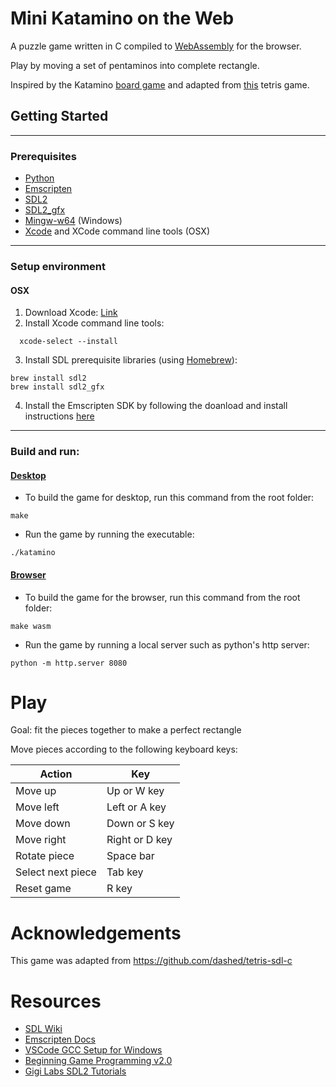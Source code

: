 # Mini Katamino on the Web

A puzzle game written in C compiled to [WebAssembly](https://webassembly.org/) for the browser.

Play by moving a set of pentaminos into complete rectangle.

Inspired by the Katamino [board game](https://en.gigamic.com/game/katamino) and adapted from [this](https://github.com/dashed/tetris-sdl-c) tetris game.

## Getting Started

---

### Prerequisites
- [Python](https://www.python.org/)
- [Emscripten](https://emscripten.org/index.html#)
- [SDL2](https://www.libsdl.org/download-2.0.php)
- [SDL2_gfx](https://www.ferzkopp.net/Software/SDL2_gfx/Docs/html/index.html)
- [Mingw-w64](http://mingw-w64.org/doku.php) (Windows)
- [Xcode](https://apps.apple.com/us/app/xcode/id497799835?mt=12) and XCode command line tools (OSX) 

---

### Setup environment
#### OSX
1. Download Xcode: [Link](https://apps.apple.com/us/app/xcode/id497799835?mt=12)
2. Install Xcode command line tools:
``` console
  xcode-select --install
```
3. Install SDL prerequisite libraries (using [Homebrew](https://brew.sh/)):
  ```console
  brew install sdl2
  brew install sdl2_gfx

  ```

4. Install the Emscripten SDK by following the doanload and install instructions [here](https://emscripten.org/docs/getting_started/downloads.html)

---

### Build and run:
#### <ins>Desktop</ins>
- To build the game for desktop, run this command from the root folder:
```console
make
```
- Run the game by running the executable:
```console
./katamino
```
#### <ins>Browser</ins>
- To build the game for the browser, run this command from the root folder:
```console
make wasm
```
- Run the game by running a local server such as python's http server:
```console
python -m http.server 8080
```

# Play

Goal: fit the pieces together to make a perfect rectangle


Move pieces according to the following keyboard keys:

| Action | Key |
| --- | --- |
| Move up | Up or W key |
| Move left | Left or A key |
| Move down | Down or S key | 
| Move right | Right or D key |
| Rotate piece | Space bar |
| Select next piece | Tab key |
| Reset game | R key |



# Acknowledgements
This game was adapted from https://github.com/dashed/tetris-sdl-c
# Resources
- [SDL Wiki](https://www.libsdl.org/)
- [Emscripten Docs](https://emscripten.org/index.html)
- [VSCode GCC Setup for Windows](https://code.visualstudio.com/docs/cpp/config-mingw)
- [Beginning Game Programming v2.0](https://lazyfoo.net/tutorials/SDL/index.php)
- [Gigi Labs SDL2 Tutorials](https://gigi.nullneuron.net/gigilabs/writing/sdl2-tutorials/)